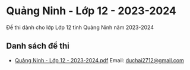 # Quảng Ninh - Lớp 12 - 2023-2024

Đề thi dành cho lớp Lớp 12 tỉnh Quảng Ninh năm 2023-2024

## Danh sách đề thi

- [Quảng Ninh - Lớp 12 - 2023-2024.pdf](Quảng%20Ninh%20-%20Lớp%2012%20-%202023-2024.pdf)
Email: duchai2712@gmail.com

